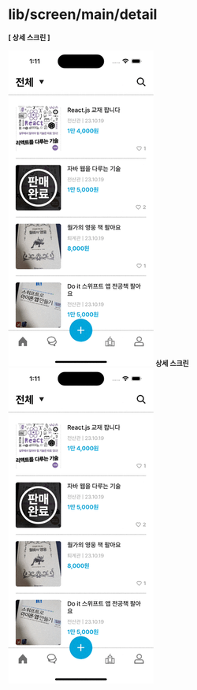 # lib/screen/main/detail

<b>[ 상세 스크린 ]</b>
<br />
<br />
<img src="https://github.com/team-ilpalsam/Flutter_DaelimMarket/blob/main/readme/main/detail.gif" width="auto" height="640px">
<b>상세 스크린</b>
<br />
<img src="https://github.com/team-ilpalsam/Flutter_DaelimMarket/blob/main/readme/main/detail.gif">
